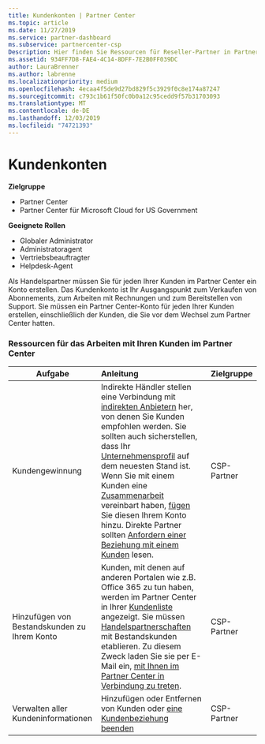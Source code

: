 ```yaml
---
title: Kundenkonten | Partner Center
ms.topic: article
ms.date: 11/27/2019
ms.service: partner-dashboard
ms.subservice: partnercenter-csp
Description: Hier finden Sie Ressourcen für Reseller-Partner in Partner Center. Dies umfasst das Erstellen von Kundenkonten vor dem Verkauf von Abonnements, Rechnungen oder Angebots Support.
ms.assetid: 934FF7D8-FAE4-4C14-8DFF-7E2B0FF039DC
author: LauraBrenner
ms.author: labrenne
ms.localizationpriority: medium
ms.openlocfilehash: 4ecaa4f5de9d27bd829f5c3929f0c8e174a87247
ms.sourcegitcommit: c793c1b61f50fc0b0a12c95cedd9f57b31703093
ms.translationtype: MT
ms.contentlocale: de-DE
ms.lasthandoff: 12/03/2019
ms.locfileid: "74721393"
---
```

# <a name="customer-accounts"></a>Kundenkonten

**Zielgruppe**

-  Partner Center
-  Partner Center für Microsoft Cloud for US Government

**Geeignete Rollen**

- Globaler Administrator
- Administratoragent
- Vertriebsbeauftragter
- Helpdesk-Agent

Als Handelspartner müssen Sie für jeden Ihrer Kunden im Partner Center ein Konto erstellen. Das Kundenkonto ist Ihr Ausgangspunkt zum Verkaufen von Abonnements, zum Arbeiten mit Rechnungen und zum Bereitstellen von Support. Sie müssen ein Partner Center-Konto für jeden Ihrer Kunden erstellen, einschließlich der Kunden, die Sie vor dem Wechsel zum Partner Center hatten.

### <a name="resources-for-working-with-your-customers-on-the-partner-center"></a>Ressourcen für das Arbeiten mit Ihren Kunden im Partner Center

|**Aufgabe**   |**Anleitung**   |**Zielgruppe**|
|-----------------|:----------------------------|:--------------|
|Kundengewinnung|Indirekte Händler stellen eine Verbindung mit [indirekten Anbietern](indirect-reseller-tasks-in-partner-center.md) her, von denen Sie Kunden empfohlen werden. Sie sollten auch sicherstellen, dass Ihr [Unternehmensprofil](create-a-marketing-profile.md) auf dem neuesten Stand ist. Wenn Sie mit einem Kunden eine [Zusammenarbeit](responding-to-referrals.md) vereinbart haben, [fügen](add-a-new-customer.md) Sie diesen Ihrem Konto hinzu. Direkte Partner sollten [Anfordern einer Beziehung mit einem Kunden](request-a-relationship-with-a-customer.md) lesen.|CSP-Partner|
|Hinzufügen von Bestandskunden zu Ihrem Konto   | Kunden, mit denen auf anderen Portalen wie z.B. Office 365 zu tun haben, werden im Partner Center in Ihrer [Kundenliste](see-your-customer-list.md) angezeigt. Sie müssen [Handelspartnerschaften](indirect-reseller-tasks-in-partner-center.md) mit Bestandskunden etablieren. Zu diesem Zweck laden Sie sie per E-Mail ein, [mit Ihnen im Partner Center in Verbindung zu treten](responding-to-referrals.md).   | CSP-Partner   |
|Verwalten aller Kundeninformationen   | Hinzufügen oder Entfernen von Kunden oder [eine Kundenbeziehung beenden](remove-a-relationship.md)|   CSP-Partner |
